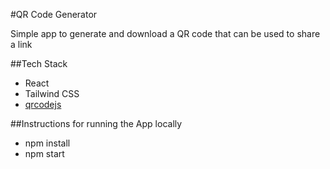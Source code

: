 #QR Code Generator

Simple app to generate and download a QR code that can be used to share a link

##Tech Stack

- React
- Tailwind CSS
- [qrcodejs](https://github.com/davidshimjs/qrcodejs)

##Instructions for running the App locally

- npm install
- npm start
